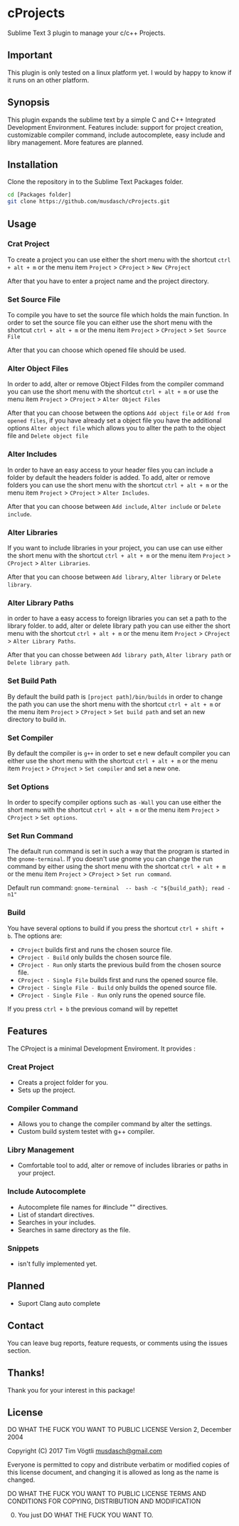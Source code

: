 # cProjects
Sublime Text 3 plugin to manage your c/c++ Projects.

## Important
This plugin is only tested on a linux platform yet. I would by happy to know if it runs on an other platform.

## Synopsis
This plugin expands the sublime text by a simple  C and C++ Integrated Development Environment.
Features include: support for project creation, customizable compiler command, include autocomplete, easy include and libry management.
More features are planned.

## Installation
Clone the repository in to the Sublime Text Packages folder.
```bash
cd [Packages folder]
git clone https://github.com/musdasch/cProjects.git
```

## Usage

### Crat Project
To create a project you can use either the short menu with the shortcut `ctrl + alt + m`  or the menu item `Project` > `CProject` > `New CProject`

After that you have to enter a project name and the project directory.

### Set Source File
To compile you have to set the source file which holds the main function. In order to set the source file you can either use the short menu with the shortcut `ctrl + alt + m` or the menu item `Project` > `CProject` > `Set Source File`

After that you can choose which opened file should be used.

### Alter Object Files
In order to add, alter or remove Object Fildes from the compiler command you can use the short menu with the shortcut `ctrl + alt + m` or use the menu item `Project` > `CProject` > `Alter Object Files`

After that you can choose between the options `Add object file` or `Add from opened files`, if you have already set a object file you have the additional options `Alter object file` which allows you to allter the path to the object file and `Delete object file`

### Alter Includes
In order to have an easy access to your header files you can include a folder by default the headers folder is added. To add, alter or remove folders you can use the short menu with the shortcut `ctrl + alt + m` or the menu item `Project` > `CProject` > `Alter Includes`.

After that you can choose between `Add include`, `Alter include` or `Delete include`.

### Alter Libraries
If you want to include libraries in your project, you can use can use either the short menu with the shortcut `ctrl + alt + m` or the menu item `Project` > `CProject` > `Alter Libraries`.

After that you can choose between `Add library`, `Alter library` or `Delete library`.

### Alter Library Paths
in order to have a easy access to foreign libraries you can set a path to the library folder. to add, alter or delete library path you can use either the short menu with the shortcut `ctrl + alt + m` or the menu item `Project` > `CProject` > `Alter Library Paths`.

After that you can chosse between `Add library path`, `Alter library path` or `Delete library path`.

### Set Build Path
By default the build path is `[project path]/bin/builds` in order to change the path you can use the short menu with the shortcut `ctrl + alt + m` or the menu item `Project` > `CProject` > `Set build path` and set an new directory to build in.

### Set Compiler
By default the compiler is `g++` in order to set e new default compiler you can either use the short menu with the shortcut `ctrl + alt + m` or the menu item `Project` > `CProject` > `Set compiler` and set a new one.

### Set Options
In order to specify compiler options such as `-Wall` you can use either the short menu with the shortcut `ctrl + alt + m` or the menu item `Project` > `CProject` > `Set options`.

### Set Run Command
The default run command is set in such a way that the program is started in the `gnome-terminal`. If you doesn't use gnome you can change the run command by either using the short menu with the shortcat `ctrl + alt + m` or the menu item `Project` > `CProject` > `Set run command`.

Default run command: `gnome-terminal  -- bash -c "${build_path}; read -n1"`

### Build
You have several options to build if you press the shortcut `ctrl + shift + b`. The options are:

  * `CProject` builds first and runs the chosen source file.
  * `CProject - Build` only builds the chosen source file.
  * `CProject - Run` only starts the previous build from the chosen source file.
  * `CProject - Single File` builds first and runs the opened source file.
  * `CProject - Single File - Build` only builds the opened source file.
  * `CProject - Single File - Run` only runs the opened source file.

If you press `ctrl + b` the previous comand will by repettet

## Features
The CProject is a minimal Development Enviroment. It provides :

### Creat Project
  * Creats a project folder for you.
  * Sets up the project.

### Compiler Command
  * Allows you to change the compiler command by alter the settings.
  * Custom build system testet with g++ compiler.

### Libry Management
  * Comfortable tool to add, alter or remove of includes libraries or paths in your project.

### Include Autocomplete
  * Autocomplete file names for #include "" directives.
  * List of standart directives.
  * Searches in your includes.
  * Searches in same directory as the file.

### Snippets
  * isn't fully implemented yet.

## Planned
  * Suport Clang auto complete

## Contact
You can leave bug reports, feature requests, or comments using the issues section.

## Thanks!
Thank you for your interest in this package!

## License
DO WHAT THE FUCK YOU WANT TO PUBLIC LICENSE Version 2, December 2004

Copyright (C) 2017 Tim Vögtli musdasch@gmail.com

Everyone is permitted to copy and distribute verbatim or modified copies of this license document, and changing it is allowed as long as the name is changed.

DO WHAT THE FUCK YOU WANT TO PUBLIC LICENSE TERMS AND CONDITIONS FOR COPYING, DISTRIBUTION AND MODIFICATION

  0. You just DO WHAT THE FUCK YOU WANT TO.

